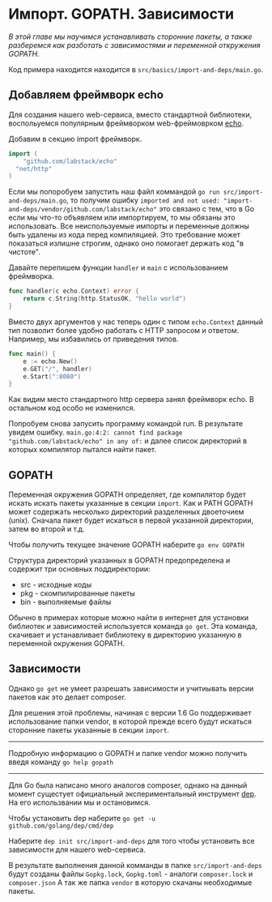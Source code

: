 # Импорт. GOPATH. Зависимости

_В этой главе мы научимся устанавливать сторонние пакеты, а также
разберемся как разботать с зависимостями и переменной
откружения GOPATH._

Код примера находится находится в `src/basics/import-and-deps/main.go`.

## Добавляем фреймворк echo

Для создания нашего web-сервиса, вместо стандартной библиотеки,
воспольуемся популярным фреймворком web-фреймоврком
[echo](https://github.com/labstack/echo).

Добавим в секцию import фреймворк.

```go
import (
	"github.com/labstack/echo"
  "net/http"
)
```

Если мы попоробуем запустить наш файл коммандой `go run src/import-and-deps/main.go`, то получим
ошибку `imported and not used: "import-and-deps/vendor/github.com/labstack/echo"` это связано с тем,
что в Go если мы что-то объявляем или импортируем, то мы обязаны это использовать. Все неиспользуемые
импорты и переменные должны быть удалены из кода перед компиляцией. Это требование может
показаться излишне строгим, однако оно помогает держать код "в чистоте".

Давайте перепишем функции `handler` и `main` c использованием фреймворка.

```go
func handler(c echo.Context) error {
	return c.String(http.StatusOK, "hello world")
}
```

Вместо двух аргументов у нас теперь один с типом `echo.Context` данный тип позволит
более удобно работать с HTTP запросом и ответом. Например, мы избавились от приведения
типов.


```go
func main() {
	e := echo.New()
	e.GET("/", handler)
	e.Start(":8080")
}
```

Как видим место стандартного http сервера занял фреймворк echo. В остальном код особо
не изменился.

Попробуем снова запусить программу командой run. В результате увидем ошибку.
`main.go:4:2: cannot find package "github.com/labstack/echo" in any of:` и далее
список директорий в которых компилятор пытался найти пакет.

## GOPATH

Переменная окружения GOPATH определяет, где компилятор будет искать искать
пакеты указанные в секции `import`. Как и PATH GOPATH может содержать несколько
директорий разделенных двоеточием (unix). Cначала пакет будет искаться в первой
указанной директории, затем во второй и т.д.

Чтобы получить текущее значение GOPATH наберите `go env GOPATH`

Структура директорий указанных в GOPATH предопределена и содержит три основных поддиректории:

- src - исходные коды
- pkg - скомпилированные пакеты
- bin - выполняемые файлы

Обычно в примерах которые можно найти в интернет для установки библиотек и
зависимостей используется команда `go get`. Эта команда, скачивает и устанавливает
библиотеку в директорию указанную в переменной окружения GOPATH.

## Зависимости

Однако `go get` не умеет разрешать зависимости и учитиывать версии пакетов
как это делает composer.

Для решения этой проблемы, начиная с версии 1.6 Go поддерживает использование
папки vendor, в которой прежде всего будут искаться сторонние пакеты указанные в секции
`import`.


---
Подробную информацию о GOPATH и папке vendor можно получить введя команду ```go help gopath```

---


Для Go была написано много аналогов composer, однако
на данный момент сущестует официальный экспериментальный
инструмент [dep](https://github.com/golang/dep). На его использвании мы и остановимся.

Чтобы установить dep наберите `go get -u github.com/golang/dep/cmd/dep`

Наберите `dep init src/import-and-deps` для того чтобы установить все зависимости для
нашего web-сервиса.

В результате выполнения данной комманды в папке `src/import-and-deps` будут созданы
файлы `Gopkg.lock`, `Gopkg.toml` - аналоги `composer.lock` и `composer.json`
А так же папка `vendor` в которую скачаны необходимые пакеты.
